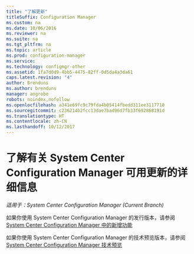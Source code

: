 ```yaml
---
title: "了解更新"
titleSuffix: Configuration Manager
ms.custom: na
ms.date: 10/06/2016
ms.reviewer: na
ms.suite: na
ms.tgt_pltfrm: na
ms.topic: article
ms.prod: configuration-manager
ms.service: 
ms.technology: configmgr-other
ms.assetid: 1fa7d0d9-4bb5-4475-82ff-0d5da4a3da61
caps.latest.revision: "4"
author: Brenduns
ms.author: brenduns
manager: angrobe
robots: noindex,nofollow
ms.openlocfilehash: a341e69fc9c79fda4b05414fbedd311ee3117710
ms.sourcegitcommit: c236214b2fcc13dae7bad96d7fb33f692868191d
ms.translationtype: HT
ms.contentlocale: zh-CN
ms.lasthandoff: 10/12/2017
---
```

# <a name="learn-more-about-available-updates-for-system-center-configuration-manager"></a>了解有关 System Center Configuration Manager 可用更新的详细信息

*适用于：System Center Configuration Manager (Current Branch)*

如果你使用 System Center Configuration Manager 的发行版本，请参阅 [System Center Configuration Manager 中的新增功能](http://technet.microsoft.com/library/mt622084.aspx)  

 如果你使用 System Center Configuration Manager 的技术预览版本，请参阅 [System Center Configuration Manager 技术预览](http://technet.microsoft.com/library/mt595861.aspx)
